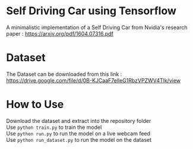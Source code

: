 # Self Driving Car using Tensorflow

A minimalistic implementation of a Self Driving Car from Nvidia's research paper : https://arxiv.org/pdf/1604.07316.pdf

# Dataset

The Dataset can be downloaded from this link : https://drive.google.com/file/d/0B-KJCaaF7elleG1RbzVPZWV4Tlk/view

# How to Use

Download the dataset and extract into the repository folder
<br>
Use ``` python train.py ``` to train the model
<br>
Use  ``` python run.py ``` to run the model on a live webcam feed
<br>
Use ``` python run_dataset.py ``` to run the model on the dataset

<br>



